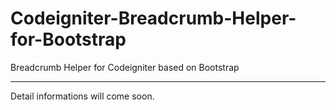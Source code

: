 # Codeigniter-Breadcrumb-Helper-for-Bootstrap
Breadcrumb Helper for Codeigniter based on Bootstrap

---
Detail informations will come soon.
